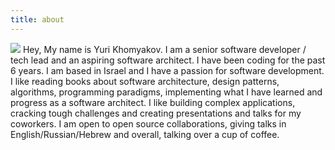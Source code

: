 ```yaml
---
title: about
---
```

![](./index/17418978.png)
Hey, My name is Yuri Khomyakov.
I am a senior software developer / tech lead and an aspiring software architect. I have been coding for the past 6 years. I am based in Israel and I have a passion for software development. I like reading books about software architecture, design patterns, algorithms, programming paradigms, implementing what I have learned and progress as a software architect. I like building complex applications, cracking tough challenges and creating presentations and talks for my coworkers. I am open to open source collaborations, giving talks in English/Russian/Hebrew and overall, talking over a cup of coffee.
